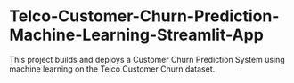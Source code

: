 # Telco-Customer-Churn-Prediction-Machine-Learning-Streamlit-App
This project builds and deploys a Customer Churn Prediction System using machine learning on the Telco Customer Churn dataset.
